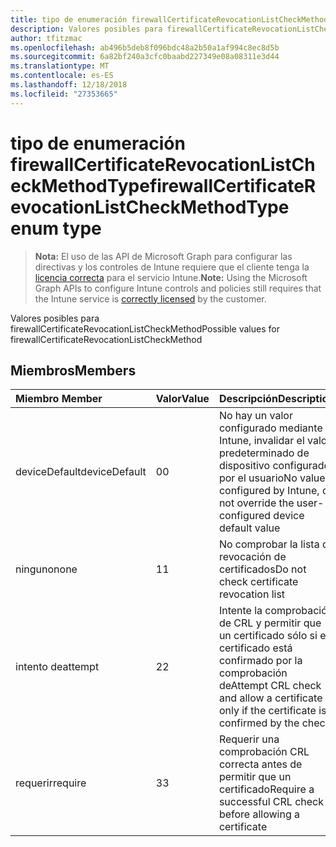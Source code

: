 ```yaml
---
title: tipo de enumeración firewallCertificateRevocationListCheckMethodType
description: Valores posibles para firewallCertificateRevocationListCheckMethod
author: tfitzmac
ms.openlocfilehash: ab496b5deb8f096bdc48a2b50a1af994c8ec8d5b
ms.sourcegitcommit: 6a82bf240a3cfc0baabd227349e08a08311e3d44
ms.translationtype: MT
ms.contentlocale: es-ES
ms.lasthandoff: 12/18/2018
ms.locfileid: "27353665"
---
```

# <a name="firewallcertificaterevocationlistcheckmethodtype-enum-type"></a><span data-ttu-id="bb61f-103">tipo de enumeración firewallCertificateRevocationListCheckMethodType</span><span class="sxs-lookup"><span data-stu-id="bb61f-103">firewallCertificateRevocationListCheckMethodType enum type</span></span>

> <span data-ttu-id="bb61f-104">**Nota:** El uso de las API de Microsoft Graph para configurar las directivas y los controles de Intune requiere que el cliente tenga la [licencia correcta](https://go.microsoft.com/fwlink/?linkid=839381) para el servicio Intune.</span><span class="sxs-lookup"><span data-stu-id="bb61f-104">**Note:** Using the Microsoft Graph APIs to configure Intune controls and policies still requires that the Intune service is [correctly licensed](https://go.microsoft.com/fwlink/?linkid=839381) by the customer.</span></span>

<span data-ttu-id="bb61f-105">Valores posibles para firewallCertificateRevocationListCheckMethod</span><span class="sxs-lookup"><span data-stu-id="bb61f-105">Possible values for firewallCertificateRevocationListCheckMethod</span></span>
## <a name="members"></a><span data-ttu-id="bb61f-106">Miembros</span><span class="sxs-lookup"><span data-stu-id="bb61f-106">Members</span></span>
|<span data-ttu-id="bb61f-107">Miembro	</span><span class="sxs-lookup"><span data-stu-id="bb61f-107">Member</span></span>|<span data-ttu-id="bb61f-108">Valor</span><span class="sxs-lookup"><span data-stu-id="bb61f-108">Value</span></span>|<span data-ttu-id="bb61f-109">Descripción</span><span class="sxs-lookup"><span data-stu-id="bb61f-109">Description</span></span>|
|:---|:---|:---|
|<span data-ttu-id="bb61f-110">deviceDefault</span><span class="sxs-lookup"><span data-stu-id="bb61f-110">deviceDefault</span></span>|<span data-ttu-id="bb61f-111">0</span><span class="sxs-lookup"><span data-stu-id="bb61f-111">0</span></span>|<span data-ttu-id="bb61f-112">No hay un valor configurado mediante Intune, invalidar el valor predeterminado de dispositivo configurado por el usuario</span><span class="sxs-lookup"><span data-stu-id="bb61f-112">No value configured by Intune, do not override the user-configured device default value</span></span>|
|<span data-ttu-id="bb61f-113">ninguno</span><span class="sxs-lookup"><span data-stu-id="bb61f-113">none</span></span>|<span data-ttu-id="bb61f-114">1</span><span class="sxs-lookup"><span data-stu-id="bb61f-114">1</span></span>|<span data-ttu-id="bb61f-115">No comprobar la lista de revocación de certificados</span><span class="sxs-lookup"><span data-stu-id="bb61f-115">Do not check certificate revocation list</span></span>|
|<span data-ttu-id="bb61f-116">intento de</span><span class="sxs-lookup"><span data-stu-id="bb61f-116">attempt</span></span>|<span data-ttu-id="bb61f-117">2</span><span class="sxs-lookup"><span data-stu-id="bb61f-117">2</span></span>|<span data-ttu-id="bb61f-118">Intente la comprobación de CRL y permitir que un certificado sólo si el certificado está confirmado por la comprobación de</span><span class="sxs-lookup"><span data-stu-id="bb61f-118">Attempt CRL check and allow a certificate only if the certificate is confirmed by the check</span></span>|
|<span data-ttu-id="bb61f-119">requerir</span><span class="sxs-lookup"><span data-stu-id="bb61f-119">require</span></span>|<span data-ttu-id="bb61f-120">3</span><span class="sxs-lookup"><span data-stu-id="bb61f-120">3</span></span>|<span data-ttu-id="bb61f-121">Requerir una comprobación CRL correcta antes de permitir que un certificado</span><span class="sxs-lookup"><span data-stu-id="bb61f-121">Require a successful CRL check before allowing a certificate</span></span>|



